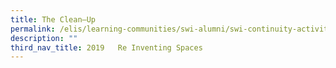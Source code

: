 ```yaml
---
title: The Clean–Up
permalink: /elis/learning-communities/swi-alumni/swi-continuity-activities/the-clean-up/
description: ""
third_nav_title: 2019   Re Inventing Spaces
---
```

